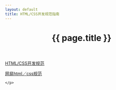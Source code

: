 ```yaml
---
layout: default
title: HTML/CSS开发规范指南
---
```


<header class="header">
	<h1>{{ page.title }}</h1>
</header>
<!-- /header -->

<section class="g-content">
	<p>
		<a href="//github.com/luozyiii/html-css-guide" target="_blank">HTML/CSS开发规范</a>
	</p>
	<p>
		<a href="//nec.netease.com/standard" title="">网易html／css规范</a>
	</p>
	<p>
		
	</p>
</section>